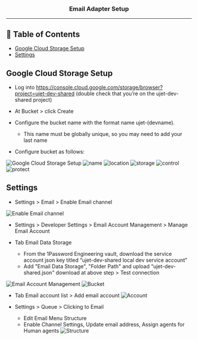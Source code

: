 <h3 align="center">Email Adapter Setup</h3>

---

## 📝 Table of Contents
- [Google Cloud Storage Setup](#cloud_storage_setup)
- [Settings](#settings)

## Google Cloud Storage Setup <a name = "cloud_storage_setup"></a>

 - Log into https://console.cloud.google.com/storage/browser?project=ujet-dev-shared (double check that you’re on the ujet-dev-shared project)

 - At Bucket > click Create 

 - Configure the bucket name with the format name ujet-(devname). 
   - This name must be globally unique, so you may need to add your last name
 - Configure bucket as follows:

<img src="https://github.com/chuongtmt-slz/Setup/blob/main/Google%20Cloud%20Storage/google.png" alt="Google Cloud Storage Setup">

<img  src="https://github.com/chuongtmt-slz/Setup/blob/main/Google%20Cloud%20Storage/name.png" alt="name">

<img  src="https://github.com/chuongtmt-slz/Setup/blob/main/Google%20Cloud%20Storage/location.png" alt="location">
<img  src="https://github.com/chuongtmt-slz/Setup/blob/main/Google%20Cloud%20Storage/storage.png" alt="storage">
<img  src="https://github.com/chuongtmt-slz/Setup/blob/main/Google%20Cloud%20Storage/control.png" alt="control">
<img  src="https://github.com/chuongtmt-slz/Setup/blob/main/Google%20Cloud%20Storage/protect.png" alt="protect">

## Settings <a name = "settings"></a>
- Settings > Email > Enable Email channel

<img src="https://github.com/chuongtmt-slz/Setup/blob/main/Email%20Adapter%20Setup/Channel.png" alt="Enable Email channel"></a>

- Settings > Developer Settings > Email Account Management > Manage Email Account

- Tab Email Data Storage 
  - From the 1Password Engineering vault, download the service account json key titled “ujet-dev-shared local dev service account”
  - Add "Email Data Storage", "Folder Path" and upload “ujet-dev-shared.json" download at above step > Test connection

<img src="https://github.com/chuongtmt-slz/Setup/blob/main/Email%20Adapter%20Setup/Email-Account.png" alt="Email Account Management"></a>
<img src="https://github.com/chuongtmt-slz/Setup/blob/main/Email%20Adapter%20Setup/Bucket.png" alt="Bucket"></a>

- Tab Email account list > Add email account
<img src="https://github.com/chuongtmt-slz/Setup/blob/main/Email%20Adapter%20Setup/Account.png" alt="Account"></a>

- Settings > Queue > Clicking to Email 
  - Edit Email Menu Structure
  - Enable Channel Settings, Update email address, Assign agents for Human agents
<img src="https://github.com/chuongtmt-slz/Setup/blob/main/Email%20Adapter%20Setup/Structure.png" alt="Structure"></a>
